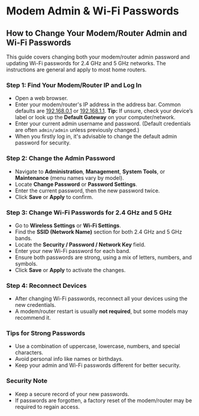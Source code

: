 # Modem Admin & Wi-Fi Passwords

## How to Change Your Modem/Router Admin and Wi-Fi Passwords

This guide covers changing both your modem/router admin password and updating Wi-Fi passwords for 2.4 GHz and 5 GHz
networks. The instructions are general and apply to most home routers.

### Step 1: Find Your Modem/Router IP and Log In

- Open a web browser.
- Enter your modem/router's IP address in the address bar.
  Common defaults are [192.168.0.1](http://192.168.0.1) or [192.168.1.1](http://192.168.1.1).
  **Tip:** If unsure, check your device’s label or look up the **Default Gateway** on your computer/network.
- Enter your current admin username and password. (Default credentials are often `admin/admin` unless previously
  changed.)
- When you firstly log in, it's advisable to change the default admin password for security.

### Step 2: Change the Admin Password

- Navigate to **Administration**, **Management**, **System Tools**, or **Maintenance** (menu names vary by model).
- Locate **Change Password** or **Password Settings**.
- Enter the current password, then the new password twice.
- Click **Save** or **Apply** to confirm.

### Step 3: Change Wi-Fi Passwords for 2.4 GHz and 5 GHz

- Go to **Wireless Settings** or **Wi-Fi Settings**.
- Find the **SSID (Network Name)** section for both 2.4 GHz and 5 GHz bands.
- Locate the **Security / Password / Network Key** field.
- Enter your new Wi-Fi password for each band.
- Ensure both passwords are strong, using a mix of letters, numbers, and symbols.
- Click **Save** or **Apply** to activate the changes.

### Step 4: Reconnect Devices

- After changing Wi-Fi passwords, reconnect all your devices using the new credentials.
- A modem/router restart is usually **not required**, but some models may recommend it.

### Tips for Strong Passwords

- Use a combination of uppercase, lowercase, numbers, and special characters.
- Avoid personal info like names or birthdays.
- Keep your admin and Wi-Fi passwords different for better security.

### Security Note

- Keep a secure record of your new passwords.
- If passwords are forgotten, a factory reset of the modem/router may be required to regain access.

